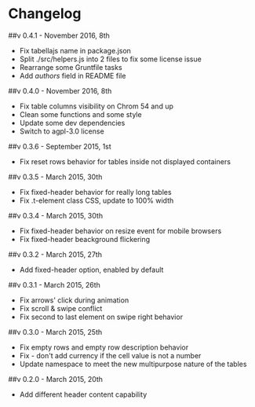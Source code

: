 # Changelog

##v 0.4.1 - November 2016, 8th
- Fix tabellajs name in package.json
- Split ./src/helpers.js into 2 files to fix some license issue
- Rearrange some Gruntfile tasks
- Add *authors* field in README file

##v 0.4.0 - November 2016, 8th
- Fix table columns visibility on Chrom 54 and up
- Clean some functions and some style
- Update some dev dependencies
- Switch to agpl-3.0 license

##v 0.3.6 - September 2015, 1st
- Fix reset rows behavior for tables inside not displayed containers

##v 0.3.5 - March 2015, 30th
- Fix fixed-header behavior for really long tables
- Fix .t-element class CSS, update to 100% width

##v 0.3.4 - March 2015, 30th
- Fix fixed-header behavior on resize event for mobile browsers
- Fix fixed-header beackground flickering

##v 0.3.2 - March 2015, 27th
- Add fixed-header option, enabled by default

##v 0.3.1 - March 2015, 26th
- Fix arrows' click during animation
- Fix scroll & swipe conflict
- Fix second to last element on swipe right behavior

##v 0.3.0 - March 2015, 25th
- Fix empty rows and empty row description behavior
- Fix - don't add currency if the cell value is not a number
- Update namespace to meet the new multipurpose nature of the tables


##v 0.2.0 - March 2015, 20th
- Add different header content capability
